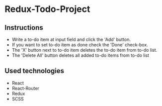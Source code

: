 # Redux-Todo-Project
## Instructions
* Write a to-do item at input field and click the 'Add' button.
* If you want to set to-do item as done check the 'Done' check-box. 
* The 'X' button next to to-do item deletes the to-do item from to-do list. 
* The 'Delete All' button deletes all added to-do items from to-do list
## Used technologies
* React
* React-Router
* Redux
* SCSS
